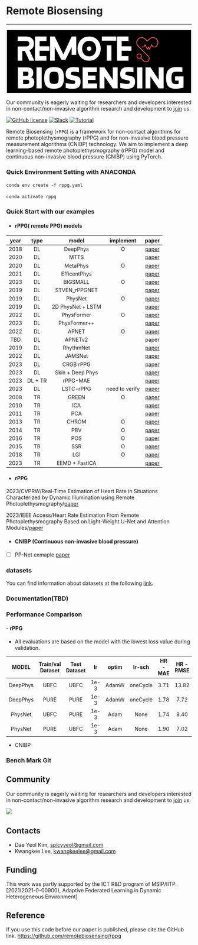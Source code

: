 # Remote Biosensing
__________________________
<p align="center">
 <img src="logo.png">
</p>

Our community is eagerly waiting for researchers and developers interested in non-contact/non-invasive algorithm
research and development
to [join](https://join.slack.com/t/remobebiosensing/shared_invite/zt-1u3kjfhf9-xWw_XQ8hGd7qFZymCSzUtg) us.

[![GitHub license](https://img.shields.io/github/license/remotebiosensing/rppg)](https://github.com/remotebiosensing/rppg/blob/main/LICENSE)
[![Slack](https://img.shields.io/badge/Chat-Slack-red)](https://join.slack.com/t/remobebiosensing/shared_invite/zt-1u3kjfhf9-xWw_XQ8hGd7qFZymCSzUtg)
[![Tutorial](https://img.shields.io/badge/Tutorial-doc-blue)](https://github.com/remotebiosensing/rppg/wiki/rPPG-Documentation)

Remote Biosensing (`rPPG`) is a framework for non-contact algorithms for remote photoplethysmography (rPPG) and for
non-invasive blood pressure measurement algorithms (CNIBP) technology.
We aim to implement a deep learning-based remote photoplethysmography (rPPG) model and continuous non-invasive blood
pressure (CNIBP) using PyTorch.

### Quick Environment Setting with ANACONDA

`conda env create -f rppg.yaml`

`conda activate rppg`

### Quick Start with our examples
 
- #### rPPG( remote PPG) models
| year | type |     **model**     | **implement**  |                                                                                       paper                                                                                       | 
|:----:|:----:|:-----------------:|:--------------:|:---------------------------------------------------------------------------------------------------------------------------------------------------------------------------------:|
| 2018 |  DL  |     DeepPhys      |       O        |                                                                     [paper](https://arxiv.org/abs/1805.07888)                                                                     |
| 2020 |  DL  |       MTTS        |                |                                            [paper](https://papers.nips.cc/paper/2020/file/e1228be46de6a0234ac22ded31417bc7-Paper.pdf)                                             |
 | 2020 |  DL  |     MetaPhys      |       O        |                                                                     [paper](https://arxiv.org/abs/2010.01773)                                                                     |
| 2021 |  DL  |   EfficentPhys    |                |                                                                     [paper](https://arxiv.org/abs/2110.04447)                                                                     |
| 2023 |  DL  |     BIGSMALL      |       O        |                                                                     [paper](https://arxiv.org/abs/2303.11573)                                                                     |
| 2019 |  DL  |   STVEN_rPPGNET   |                |                                                                   [paper](https://arxiv.org/pdf/1907.11921.pdf)                                                                   |
| 2019 |  DL  |      PhysNet      |       O        |                                                                     [paper](https://arxiv.org/abs/1905.02419)                                                                     |
| 2019 |  DL  | 2D PhysNet + LSTM |                |                                                                     [paper](https://arxiv.org/abs/1905.02419)                                                                     |
| 2022 |  DL  |    PhysFormer     |       O        |                                                                   [paper](https://arxiv.org/pdf/2111.12082.pdf)                                                                   |
| 2023 |  DL  |   PhysFormer++    |                |                                                       [paper](https://link.springer.com/article/10.1007/s11263-023-01758-1)                                                       |
| 2022 |  DL  |       APNET       |       O        |                                                               [paper](https://europepmc.org/article/pmc/pmc9687348)                                                               |
| TBD  |  DL  |      APNETv2      |                |                                                                                       paper                                                                                       |
| 2019 |  DL  |     RhythmNet     |                |                                                                     [paper](https://arxiv.org/abs/1910.11515)                                                                     |
| 2022 |  DL  |      JAMSNet      |                |       [paper](https://ieeexplore.ieee.org/abstract/document/9973323/?casa_token=YE0aZV2EVRcAAAAA:s8ShA85zLSSZgZq9nmsa2imtZc8HbvOdhHfReYYg5_hEG6HPTYBcnjwj6yTRibCngr80hkI-)        |
| 2023 |  DL  |     CRGB rPPG     |                |                                                                 [paper](https://www.mdpi.com/2306-5354/10/2/243)                                                                  |
| 2023 | DL | Skin + Deep Phys | | [paper](https://openaccess.thecvf.com/content/CVPR2023W/CVPM/papers/Deshpande_Camera-Based_Recovery_of_Cardiovascular_Signals_From_Unconstrained_Face_Videos_Using_CVPRW_2023_paper.pdf)|
| 2023 | DL + TR | rPPG-MAE |  |[paper](https://arxiv.org/pdf/2306.02301.pdf) |
| 2023 | DL | LSTC-rPPG | need to verify |[paper](https://openaccess.thecvf.com/content/CVPR2023W/CVPM/papers/Lee_LSTC-rPPG_Long_Short-Term_Convolutional_Network_for_Remote_Photoplethysmography_CVPRW_2023_paper.pdf) |
| 2008 |  TR  |       GREEN       |       O        |                                                           [paper](https://www.ncbi.nlm.nih.gov/pmc/articles/PMC2717852)                                                           |
| 2010 |  TR  |        ICA        |                |                                                                [paper](https://pubmed.ncbi.nlm.nih.gov/20588929/)                                                                 |
| 2011 |  TR  |        PCA        |                |               [paper](https://www.researchgate.net/publication/220726433_Measuring_Pulse_Rate_with_a_Webcam_-_a_Non-contact_Method_for_Evaluating_Cardiac_Activity)               |
| 2013 |  TR  |       CHROM       |       O        |                                                               [paper](https://ieeexplore.ieee.org/document/6523142)                                                               |
| 2014 |  TR  |        PBV        |       O        |                                                                [paper](https://pubmed.ncbi.nlm.nih.gov/25159049/)                                                                 |
| 2016 |  TR  |        POS        |       O        |                                                               [paper](https://ieeexplore.ieee.org/document/7565547)                                                               |
| 2015 |  TR  |        SSR        |       O        |                                                               [paper](https://ieeexplore.ieee.org/document/7355301)                                                               |
| 2018 |  TR  |        LGI        |       O        |                           [paper](https://openaccess.thecvf.com/content_cvpr_2018_workshops/papers/w27/Pilz_Local_Group_Invariance_CVPR_2018_paper.pdf)                           |
| 2023 |  TR  |  EEMD + FastICA   |                | [paper](https://iopscience.iop.org/article/10.1088/1361-6579/accefd/meta?casa_token=EVo9N2t0kekAAAAA:rUcw8D-6qGzT0dQZtBfgW0w2dVy-6p7kyHT3RV1q0YZMmEvQXpUoA-HaaO-K4m0aqiW-twzWWfmwXw) |

- #### rPPG 
2023/CVPRW/Real-Time Estimation of Heart Rate in Situations Characterized by Dynamic Illumination using Remote Photoplethysmography/[paper](https://openaccess.thecvf.com/content/CVPR2023W/CVPM/papers/Hansen_Real-Time_Estimation_of_Heart_Rate_in_Situations_Characterized_by_Dynamic_CVPRW_2023_paper.pdf)

2023/IEEE Access/Heart Rate Estimation From Remote Photoplethysmography Based on Light-Weight U-Net and Attention Modules/[paper](https://ieeexplore.ieee.org/abstract/document/10141618)

- #### CNIBP (Continuous non-invasive blood pressure)
- [ ] PP-Net exmaple [paper](https://ieeexplore.ieee.org/document/9082808)

### datasets
You can find information about datasets at the following [link](https://github.com/remotebiosensing/rppg/tree/main/rppg/datasets).

### Documentation(TBD)

### Performance Comparison
#### - rPPG

- All evaluations are based on the model with the lowest loss value during validation.

|   MODEL   | Train/val Dataset | Test Dataset |   lr   |  optim  |  lr-sch  | HR - MAE | HR - RMSE | HR - MAPE | HR -corr |
|:---------:|:-----------------:|:------------:|:------:|:-------:|:--------:|:--------:|:---------:|:---------:|:--------:|
 |  DeepPhys |       UBFC        |     UBFC     |  1e-3  |  AdamW  |   oneCycle   |   3.71  |   13.82    |   4.03    |   0.81   |
 |  DeepPhys |       PURE        |     PURE     |  1e-3  |  AdamW  |   oneCycle   |   1.78   |   7.72    |   1.86    |   0.91   |
 |  PhysNet  |       UBFC        |     PURE     |  1e-3  |  Adam   |   None   |   1.74   |   8.40    |   1.75    |   0.92   |
 |  PhysNet  |       PURE        |     UBFC     |  1e-3  |  Adam   |   None   |   1.90   |   7.02    |   2.11    |   0.87   |
 

- CNIBP

### Bench Mark Git


## Community

Our community is eagerly waiting for researchers and developers interested in non-contact/non-invasive algorithm
research and development
to [join](https://join.slack.com/t/remobebiosensing/shared_invite/zt-1u3kjfhf9-xWw_XQ8hGd7qFZymCSzUtg) us.

<a href="https://github.com/remotebiosensing/rppg/graphs/contributors">
  <img src="https://contrib.rocks/image?repo=remotebiosensing/rppg" />
</a>

## Contacts

- Dae Yeol Kim, spicyyeol@gmail.com
- Kwangkee Lee, kwangkeelee@gmail.com

## Funding

This work was partly supported by the ICT R&D program of
MSIP/IITP. [2021(2021-0-00900), Adaptive Federated Learning in Dynamic Heterogeneous Environment]

## Reference
If you use this code before our paper is published, please cite the GitHub link.
https://github.com/remotebiosensing/rppg
